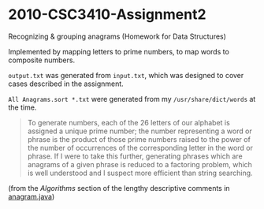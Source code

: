 # 2010-CSC3410-Assignment2
Recognizing & grouping anagrams (Homework for Data Structures)

Implemented by mapping letters to prime numbers, to map words to composite numbers.

`output.txt` was generated from `input.txt`, which was designed to cover cases described in the assignment.

`All Anagrams.sort *.txt` were generated from my `/usr/share/dict/words` at the time.

> To generate numbers, each of the 26 letters of our alphabet is assigned a unique prime number; the number representing a word or phrase is the product of those prime numbers raised to the power of the number of occurrences of the corresponding letter in the word or phrase.  If I were to take this further, generating phrases which are anagrams of a given phrase is reduced to a factoring problem, which is well understood and I suspect more efficient than string searching.

(from the _Algorithms_ section of the lengthy descriptive comments in [anagram.java](anagram.java))

